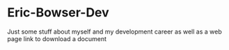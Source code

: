 # Eric-Bowser-Dev
Just some stuff about myself and my development career as well as a web page link to download a document

